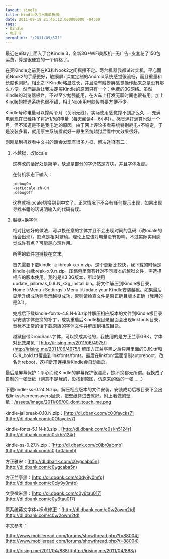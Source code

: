 ```yaml
---
layout: single
title: Kindle入手+简单折腾
date: 2011-09-18 21:46:12.000000000 -04:00
tags:
- Kindle
- 电子书
permalink: "/2011/09/671"
---
```

最近在eBay上面入了台Kindle 3，全新3G+WiFi美版机+无广告+皮套花了150包运费，算是很便宜的一个价格了。

在买Kindle之前我在K3和Nook2之间摇摆不定。两台机器我都试过实机，平心而论Nook2的手感更好，触摸屏+深度定制的Android系统感觉很流畅，而且重量和长度也刚好。相比之下Kindle略显过长，并且没有触摸屏感觉操作起来总是没有那么方便。然而最后让我决定买Kindle的原因只有一个：免费的3G网络。虽然Kindle的浏览器极烂，不过至少勉强能用，在火车上打发无聊时间也很有用。加上Kindle的推送系统也很不错，相比Nook用电脑传书要方便不少。

Kindle号称电量可以撑两个月（关闭无线），实际使用感觉撑不到那么久……充满电到现在已经耗了将近1/5的电量（每天阅读4－6小时），感觉满打满算也就一个月，但不知道是不是我电池的原因。由于网上评论多看系统特别耗电+不稳定，于是没装多看，就用原生系统看就好－原生系统越狱后看中文效果很好。

刚刚拿到机器看中文书的话会发现有很多方框，解决途径有二：

1. 不越狱，改locale

	这样改的话好处是简单，缺点是部分的字仍然是方块，并且字体发虚。

	在待机状态下输入：

	```
	;debugOn
	~setLocale zh-CN
	;debugOff
	```

	这样就把locale切换到到中文了。正常情况下不会有任何提示出现，如果出现寻找书籍的话说明输入的代码有误。

2. 越狱+换字体

	相对比较好的做法，可以换任意的字体并且不会出现时间的乱码（改locale的话会出现）。缺点是相对繁琐。理论上应该对电量没有影响，不过实际实用感觉或许有点？可能是心理作用。

	所需的软件包链接在文末。

	首先需要下载kindle-jailbreak-o.x.n.zip，这个更新比较快，我下载的时候是kindle-jailbreak-o.9.n.zip。压缩包里面有针对不同版本的越狱文件，需选择相应的版本使用。我的是K3 3G版本，所以使用update\_jailbreak\_0.9.N\_k3g\_install.bin。将文件解压到Kindle根目录，Home-\>Menu-\>Settings-\>Menu-\>Update your Kindle安装越狱。如果最后显示升级成功则表示越狱成功，否则请检查文件是否正确且版本正确（我用的是3.1）。

	完成后下载kindle-fonts-4.8.N-k3.zip并解压相应版本的文件到Kindle根目录以安装字体更换的补丁，成功重启后Kindle根目录里面会出现linkfonts目录，音标不正常的话下载原版的字体文件并解压到相应目录。

	越狱自带DroidSans字体，可以换成其他的，我使用的是方正兰亭GBK，字体对比效果见：[http://irising.me/2011/06/4975/](http://irising.me/2011/06/4975/) 解压方正兰亭黑之后只用里面的CJK.ttf和CJK\_bold.ttf覆盖到linkfonts/fonts。最后在linkfont里面复制autoreboot，改名为reboot，这样断开连接后Kindle会自动重启。

最后是屏幕保护：平心而论Kindle的屏幕保护很漂亮，换不换都无所谓。我换成了自制的一张壁纸（创意不是我的，没找到原图，仿原来的做的一张……）

下载kindle-ss-0.24.N.zip，解压相应版本的文件安装，安装成功后根目录下会出现linkss/screensavers目录，把壁纸拷进去就好。附上我做的壁纸：[/assets/image/2011/09/00\_dont\_touch\_me.png](/assets/image/2011/09/00_dont_touch_me.png)

kindle-jailbreak-0.10.N.zip：[http://dl.dbank.com/c00faycks7](http://dl.dbank.com/c00faycks7)

kindle-fonts-5.1.N-k3.zip：[http://dl.dbank.com/c0skh5124r](http://dl.dbank.com/c0skh5124r)

kindle-ss-0.27.N.zip：[http://dl.dbank.com/c0jbr0abmb](http://dl.dbank.com/c0jbr0abmb)

方正雅宋：[http://dl.dbank.com/c0ygcaba5n](http://dl.dbank.com/c0ygcaba5n)

方正兰亭黑：[http://dl.dbank.com/c0dy9y0mfp](http://dl.dbank.com/c0dy9y0mfp)

文泉微米黑：[http://dl.dbank.com/c0y6tau017](http://dl.dbank.com/c0y6tau017)

原系统英文字体+标点修正：[http://dl.dbank.com/c0w2owm2td](http://dl.dbank.com/c0w2owm2td)

本文参考：

[http://www.mobileread.com/forums/showthread.php?t=88004](http://www.mobileread.com/forums/showthread.php?t=88004)

[http://irising.me/2011/04/888/](http://irising.me/2011/04/888/)